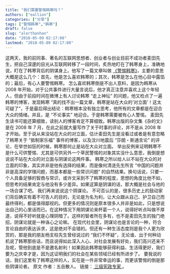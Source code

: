 ```yaml
---
title: "我们需要警惕韩寒吗？"
authors: ["eallion"]
categories: ["分享"]
tags: ["警惕韩寒","韩寒"]
draft: false
slug: "alerthanhan"
date: "2010-05-09 02:17:08"
lastmod: "2010-05-09 02:17:08"
---
```


这两天，我的前同事、著名的互联网思想者、创业者与创业目前不成功者麦田先生，把自己深邃的目光从互联网转移了一段时间，炙热地盯在了韩寒身上，准确地说，盯在了韩寒背后的阴谋身上。他写了一篇文章叫做 [《警惕韩寒》](http://blog.sina.com.cn/s/blog_53d349a30100i3jb.html)，主要的意思大概是这么几个：首先，他是怎么喜欢韩寒的；其次，韩寒是怎么在他心目中露馅的；最后，有心人要警惕韩寒。
怎么喜欢韩寒倒是不出人意料，是因为韩寒从 2008 年开始，对于公共事件进行大量言说后，他才真正注意并喜欢上这个年轻人，但由于前段时间在微博上有人讨论韩寒 “走上神坛” 的问题，他又检点了一遍韩寒的博客，发现韩寒 “真的找不出一篇文章，韩寒是站在大众的‘对立面’！这太可疑了”，于是最后得出结论：韩寒根本没有独立思考，他所有的文章都是在迎合大众的情绪。并且，是 “不论事实” 地迎合。于是韩寒需要被有心人警惕。
麦田先生读书可能还算细致，读别人的博客肯定不算细致。韩寒出版的杂文集《杂的文》是在 2008 年 7 月，在此之前就大量写作了关于时事的评论，并不是从 2008 年才开始。至于说从来没站在大众的对立面，估计麦田先生是没看过或者是有意忽略了韩寒关于 “抵制家乐福” 事件的博客，以及汶川地震后 “莎朗・斯通言论” 的评论，在举世如狂的时候，韩寒那何止是站在大众对立面。
举出反例来证明韩寒不是什么可供警惕、尤其是可供另外一个草民警惕的对象其实没什么意思，我倒是想说说不站在大众的对立面与阴谋论这两件事。
韩寒之所以给人以不站在大众的对立面的印象，其实并非是他有选择的结果，而是像何清涟先生所言 “中国的问题并非是高深的学理问题，而基本都是一些常识问题” 的自然结果。换句话说，只要一个人具备足够的智商与常识，或许文采到不了韩寒的程度，思想的角度比他不如，但思考的结果肯定与他没有多少差异。如果这算是阴谋的话，那大概是社会与他的一场合谋了吧。
我们再来说说这个阴谋论。
不可否认的是，很多历史上的鼓动家们背后确实有着不可告人的目的，无论是为名为利，让大众跟从自己、护卫自己而最终得利，都是值得鄙视的。但更多的情况则是原本很多人并非是如此，只是想说出自己的心里话而已。在这种情况下用阴谋论来杯葛一个人，说得好听点叫做不厚道，说得不好听就是心理阴暗了。这样的智者所在多有，也不是麦田先生的独门绝招，阴谋论就是一种诛心之论嘛。
在现代社会里，阴谋论也是言论的一种，符合言论自由的表达诉求，这是绝对不会错的。但还有一种生活态度则是我个人更为欣赏的，那是我的朋友杨支柱先生曾经说过的 “我们不怀疑”，无论谁、出于何种动机说了韩寒那些话，而且说得如此深入人心、对社会发展有好处，我们高兴还来不及呢，管他到底是不是邀名射利！如果因此韩寒能够获得利益、生活得更好，我们要为之庆幸才是，因为这证明我们的社会在某些领域已经有所进步了。
要我说的话，我们这里有了韩寒这样的人，实在是一件非常幸运的事，而更该警惕的倒是那些阴谋论者。
原文 作者：五岳散人。 链接：[ 三级宪政专家 ](http://blog.ifeng.com/article/5326683-10.html)。

